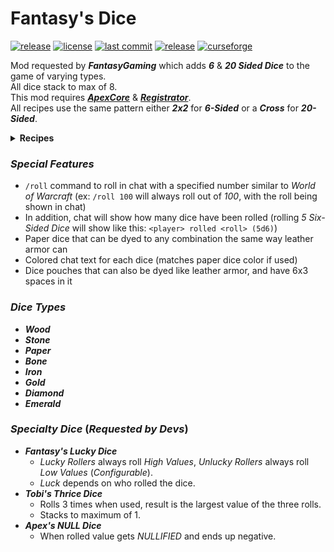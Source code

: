 # Fantasy's Dice
[![release](https://github.com/ApexModder/FantasyTable/actions/workflows/release.yml/badge.svg)](https://github.com/ApexModder/FantasyTable/actions/workflows/release.yml)
[![license](https://img.shields.io/github/license/ApexModder/FantasyTable)](https://github.com/ApexModder/FantasyTable/blob/master/LICENSE)
[![last commit](https://img.shields.io/github/last-commit/ApexModder/FantasyTable)](https://github.com/ApexModder/FantasyTable/)
[![release](https://img.shields.io/github/v/release/ApexModder/FantasyTable)](https://github.com/ApexModder/FantasyTable/releases)
[![curseforge](https://cf.way2muchnoise.eu/versions/573867.svg)](https://www.curseforge.com/minecraft/mc-mods/fantasys-dice)

Mod requested by **_FantasyGaming_** which adds **_6_** & **_20 Sided Dice_** to the game of varying types.<br>
All dice stack to max of 8.<br>
This mod requires [**_ApexCore_**](https://github.com/ApexModder/ApexCore) & [**_Registrator_**](https://github.com/ApexModder/Registrator/). <br>
All recipes use the same pattern either **_2x2_** for **_6-Sided_** or a **_Cross_** for **_20-Sided_**.<br>

<details>
<summary><b>Recipes</b></summary>

![Recipes-6-Sided](https://i.imgur.com/et0fIEi.gif)
![Recipes-20-Sided](https://i.imgur.com/EWiqU6o.gif)
</details>

### **_Special Features_**
- `/roll` command to roll in chat with a specified number similar to _World of Warcraft_ (ex: `/roll 100` will always roll out of _100_, with the roll being shown in chat)
- In addition, chat will show how many dice have been rolled (rolling _5 Six-Sided Dice_ will show like this: `<player> rolled <roll> (5d6)`)
- Paper dice that can be dyed to any combination the same way leather armor can
- Colored chat text for each dice (matches paper dice color if used)
- Dice pouches that can also be dyed like leather armor, and have 6x3 spaces in it

### **_Dice Types_**
- **_Wood_**
- **_Stone_**
- **_Paper_**
- **_Bone_**
- **_Iron_**
- **_Gold_**
- **_Diamond_**
- **_Emerald_**

### **_Specialty Dice_** (_Requested by Devs_)
- **_Fantasy's Lucky Dice_**
  - _Lucky Rollers_ always roll _High Values_, _Unlucky Rollers_ always roll _Low Values_ (_Configurable_).
  - _Luck_ depends on who rolled the dice.
- **_Tobi's Thrice Dice_**
  - Rolls 3 times when used, result is the largest value of the three rolls.
  - Stacks to maximum of 1.
- **_Apex's NULL Dice_**
  - When rolled value gets _NULLIFIED_ and ends up negative.
